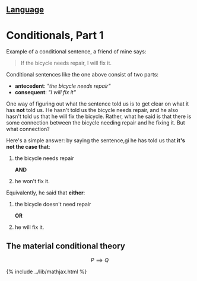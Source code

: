 [Language](../README.md#language)
---
# Conditionals, Part 1

Example of a conditional sentence, a friend of mine says:

> If the bicycle needs repair, I will fix it.

Conditional sentences like the one above consist of two parts:

- **antecedent**: *"the bicycle needs repair"*
- **consequent**: *"I will fix it"*

One way of figuring out what the sentence told us is to get clear on what it has **not** told us. He hasn't told us the bicycle needs repair, and he also hasn't told us that he will fix the bicycle. Rather, what he said is that there is some connection between the bicycle needing repair and he fixing it. But what connection?

Here's a simple answer: by saying the sentence,gi he has told us that **it's not the case that**:

1. the bicycle needs repair

    **AND**

2. he won't fix it.

Equivalently, he said that **either**:

1. the bicycle doesn't need repair

    **OR**

2. he will fix it.

## The material conditional theory

$$
P \implies Q
$$

{% include ../lib/mathjax.html %}
